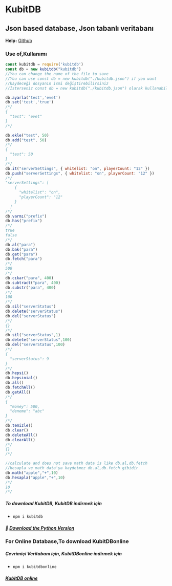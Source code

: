 # KubitDB
## Json based database, Json tabanlı veritabanı
**Help:** [Github](https://github.com/DeveloperKubilay/kubitdb/) 
### Use of,Kullanımı
```js
const kubitdb = require('kubitdb')
const db = new kubitdb("kubitdb")
//You can change the name of the file to save
//You can use const db = new kubitdb("./kubitdb.json") if you want
//kaydeceği dosyanın ismi değiştirebilirsiniz
//İsterseniz const db = new kubitdb("./kubitdb.json") olarak kullanabilirsiniz

db.ayarla('test','evet')
db.set('test','true')
/*/
{
  "test": "evet"
}
/*/

db.ekle("test", 50)
db.add("test", 50)
/*/
{
  "test": 50
}
/*/
db.it("serverSettings", { whitelist: "on", playerCount: "12" })
db.push("serverSettings", { whitelist: "on", playerCount: "12" })
/*/
"serverSettings": [
    {
      "whitelist": "on",
      "playerCount": "12"
    }
  ]
/*/
db.varmı("prefix") 
db.has("prefix") 
/*/
true
false
/*/
db.al("para")
db.bak("para")
db.get("para")
db.fetch("para")
/*/
500
/*/
db.cıkar("para", 400)
db.subtract("para", 400)
db.substr("para", 400)
/*/
100
/*/
db.sil("serverStatus")
db.delete("serverStatus")
db.del("serverStatus")
/*/
{}
/*/
db.sil("serverStatus",1)
db.delete("serverStatus",100)
db.del("serverStatus",100)
/*/
{
  "serverStatus": 9
}
/*/
db.hepsi()
db.hepsinial()
db.all()
db.fetchAll()
db.getAll()
/*/
{
  "money": 500,
  "deneme": "abc"
}
/*/
db.temizle()
db.clear()
db.deleteAll()
db.clearAll()
/*/
{}
/*/

//calculate and does not save math data is like db.al,db.fetch
//hesapla ve math data'ya kaydetmez db.al,db.fetch gibidir
db.math("apple","+",10)
db.hesapla("apple","+",10)
/*/
10
/*/
```
##### To download KubitDB, KubitDB indirmek için
- ```npm i kubitdb```

##### 🐍 [Download the Python Version](https://github.com/DeveloperKubilay/pythonkubitdb)

### For Online Database,To download KubitDBonline
##### Çevrimiçi Veritabanı için, KubitDBonline indirmek için
- ```npm i kubitdbonline```
##### [KubitDB online](https://www.npmjs.com/package/kubitdbonline) 
